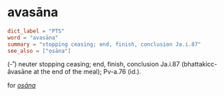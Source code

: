 # avasāna

``` toml
dict_label = "PTS"
word = "avasāna"
summary = "stopping ceasing; end, finish, conclusion Ja.i.87"
see_also = ["osāna"]
```

(\-˚) neuter stopping ceasing; end, finish, conclusion Ja.i.87 (bhattakicc\-âvasāne at the end of the meal); Pv\-a.76 (id.).

for *[osāna](osāna.md)*

